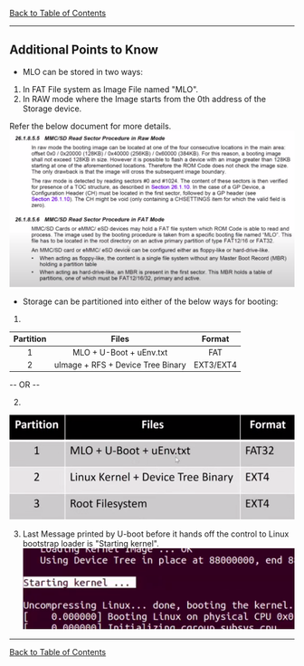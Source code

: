 [Back to Table of Contents](../Notes.md)
***
## Additional Points to Know

* MLO can be stored in two ways:
1. In FAT File system as Image File named "MLO".
2. In RAW mode where the Image starts from the 0th address of the Storage device.

Refer the below document for more details.
![Modes of Storage of MLO](../Images/ModesOfMLOStorage.png)

* Storage can be partitioned into either of the below ways for booting:
1.

| Partition | Files | Format |
|:---------:|:-----:|:------:|
|     1     | MLO + U-Boot + uEnv.txt | FAT |
|     2     | uImage + RFS + Device Tree Binary  | EXT3/EXT4 |

-- OR --

2. 
![Boot Partition Method 2](../Images/BootPartitionMethod2.png)

3. Last Message printed by U-boot before it hands off the control to Linux bootstrap loader is "Starting kernel".
![Last Message from U-boot](../Images/LastMsgFromUboot.png)

***

[Back to Table of Contents](../Notes.md)

